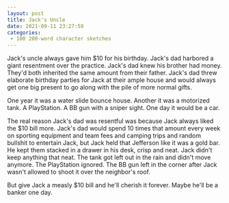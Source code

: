 ```yaml
---
layout: post
title: Jack's Uncle
date: 2021-09-11 23:27:59
categories:
 - 100 200-word character sketches
---
```


Jack's uncle always gave him $10 for his birthday. Jack's dad harbored a giant resentment over the practice. Jack's dad knew his brother had money. They'd both inherited the same amount from their father. Jack's dad threw elaborate birthday parties for Jack at their ample house and would always get one big present to go along with the pile of more normal gifts.

One year it was a water slide bounce house. Another it was a motorized tank. A PlayStation. A BB gun with a sniper sight. One day it would be a car.

The real reason Jack's dad was resentful was because Jack always liked the $10 bill more. Jack's dad would spend 10 times that amount every week on sporting equipment and team fees and camping trips and random bullshit to entertain Jack, but Jack held that Jefferson like it was a gold bar. He kept them stacked in a drawer in his desk, crisp and neat. Jack didn't keep anything that neat. The tank got left out in the rain and didn't move anymore. The PlayStation ignored. The BB gun left in the corner after Jack wasn't allowed to shoot it over the neighbor's roof.

But give Jack a measly $10 bill and he'll cherish it forever. Maybe he'll be a banker one day.
